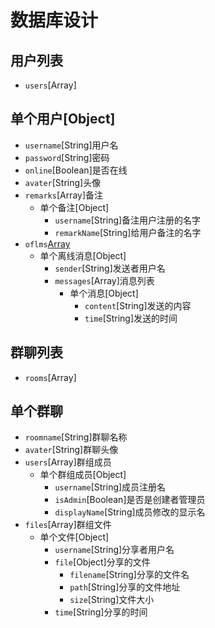 # 数据库设计

## 用户列表
- `users`[Array]

## 单个用户[Object]
- `username`[String]用户名
- `password`[String]密码
- `online`[Boolean]是否在线
- `avater`[String]头像
- `remarks`[Array]备注
  - 单个备注[Object]
    - `username`[String]备注用户注册的名字
    - `remarkName`[String]给用户备注的名字
- `oflms`[Array](offlineMessages简写，用户要接收的离线消息)
  - 单个离线消息[Object]
    - `sender`[String]发送者用户名
    - `messages`[Array]消息列表
      - 单个消息[Object]
        - `content`[String]发送的内容
        - `time`[String]发送的时间

## 群聊列表
- `rooms`[Array]

## 单个群聊
- `roomname`[String]群聊名称
- `avater`[String]群聊头像
- `users`[Array]群组成员
  - 单个群组成员[Object]
    - `username`[String]成员注册名
    - `isAdmin`[Boolean]是否是创建者管理员
    - `displayName`[String]成员修改的显示名
- `files`[Array]群组文件
  - 单个文件[Object]
    - `username`[String]分享者用户名
    - `file`[Object]分享的文件
      - `filename`[String]分享的文件名
      - `path`[String]分享的文件地址
      - `size`[String]文件大小
    - `time`[String]分享的时间